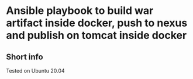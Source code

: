 Ansible playbook to build war artifact inside docker, push to nexus and publish on tomcat inside docker
=========

Short info
------------

Tested on Ubuntu 20.04
